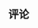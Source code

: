  <!-- <h1 style="
            /* font-size: 20px; */
            font-weight: bold;
            background: linear-gradient(to right,rgb(26, 116, 104),rgb(12, 9, 197));
            -webkit-background-clip: text;
            -webkit-text-fill-color: transparent;
            display: inline-block;
        ">
            联系我：
        </h1> -->
<card/>

## 评论
<Giscus />



